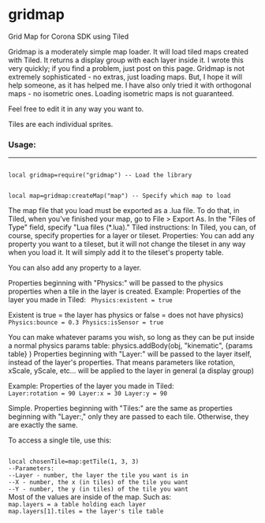 gridmap
=======

Grid Map for Corona SDK using Tiled

Gridmap is a moderately simple map loader. It will load tiled maps created with Tiled. It returns a display group with each layer inside it. I wrote this very quickly; if you find a problem, just post on this page. Gridmap is not extremely sophisticated - no extras, just loading maps. But, I hope it will help someone, as it has helped me. I have also only tried it with orthogonal maps - no isometric ones. Loading isometric maps is not guaranteed.

Feel free to edit it in any way you want to.

Tiles are each individual sprites.

### Usage:
---------------------
<code>
local gridmap=require("gridmap") -- Load the library

local map=gridmap:createMap("map") -- Specify which map to load
</code>

The map file that you load must be exported as a .lua file. To do that, in Tiled, when you've finished your map, go to File > Export As. In the "Files of Type" field, specify "Lua files (*.lua)."
Tiled instructions:
In Tiled, you can, of course, specify properties for a layer or tileset.
Properties:
You can add any property you want to a tileset, but it will not change the tileset in any way when you load it. It will simply add it to the tileset's property table.

You can also add any property to a layer.

Properties beginning with "Physics:" will be passed to the physics properties when a tile in the layer is created.
Example:
Properties of the layer you made in Tiled:
<code>
Physics:existent = true
</code>

Existent is true = the layer has physics or false = does not have physics)
<code>
Physics:bounce = 0.3
Physics:isSensor = true
</code>

You can make whatever params you wish, so long as they can be put inside a normal physics params table: physics.addBody(obj, "kinematic", {params table} )
Properties beginning with "Layer:" will be passed to the layer itself, instead of the layer's properties. That means parameters like rotation, xScale, yScale, etc... will be applied to the layer in general (a display group)

Example:
Properties of the layer you made in Tiled:
<code>
Layer:rotation = 90
Layer:x = 30
Layer:y = 90
</code>


Simple.
Properties beginning with "Tiles:" are the same as properties beginning with "Layer:," only they are passed to each tile. Otherwise, they are exactly the same.

To access a single tile, use this:

<code>
local chosenTile=map:getTile(1, 3, 3)
--Parameters:
--Layer - number, the layer the tile you want is in
--X - number, the x (in tiles) of the tile you want
--Y - number, the y (in tiles) of the tile you want
</code>
Most of the values are inside of the map. Such as:
<code>
map.layers = a table holding each layer
map.layers[1].tiles = the layer's tile table
</code>
